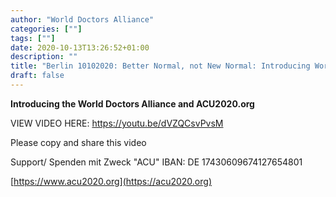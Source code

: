 ```yaml
---
author: "World Doctors Alliance"
categories: [""]
tags: [""]
date: 2020-10-13T13:26:52+01:00
description: ""
title: "Berlin 10102020: Better Normal, not New Normal: Introducing World Doctors Alliance"
draft: false
---
```


**Introducing the World Doctors Alliance and ACU2020.org** 

VIEW VIDEO HERE: https://youtu.be/dVZQCsvPvsM

Please copy and share this video  

Support/ Spenden mit Zweck "ACU" IBAN: DE 17430609674127654801  

 [https://www.acu2020.org](https://acu2020.org)